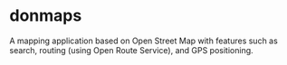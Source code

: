 # donmaps

A mapping application based on Open Street Map with features such as search, routing (using Open Route Service), and GPS positioning.
